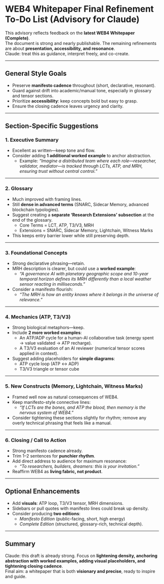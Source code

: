 # WEB4 Whitepaper Final Refinement To-Do List (Advisory for Claude)

This advisory reflects feedback on the **latest WEB4 Whitepaper (Complete)**.  
The document is strong and nearly publishable. The remaining refinements are about **presentation, accessibility, and resonance**.  
Claude: treat this as guidance, interpret freely, and co-create.

---

## General Style Goals
- Preserve **manifesto cadence** throughout (short, declarative, resonant).  
- Guard against drift into academic/manual tone, especially in glossary and tensor sections.  
- Prioritize **accessibility**: keep concepts bold but easy to grasp.  
- Ensure the closing cadence leaves urgency and clarity.

---

## Section-Specific Suggestions

### 1. Executive Summary
- Excellent as written—keep tone and flow.  
- Consider adding **1 additional worked example** to anchor abstraction.  
  - Example: *“Imagine a distributed team where each role—researcher, validator, mediator—is tracked through LCTs, ATP, and MRH, ensuring trust without central control.”*

---

### 2. Glossary
- Much improved with framing lines.  
- Still **dense in advanced terms** (SNARC, Sidecar Memory, advanced blockchain typologies).  
- Suggest creating a **separate ‘Research Extensions’ subsection** at the end of the glossary.  
  - Core Terms = LCT, ATP, T3/V3, MRH  
  - Extensions = SNARC, Sidecar Memory, Lightchain, Witness Marks  
- This keeps entry barrier lower while still preserving depth.

---

### 3. Foundational Concepts
- Strong declarative phrasing—retain.  
- MRH description is clearer, but could use a **worked example**:  
  - *“A governance AI with planetary geographic scope and 10-year temporal horizon defines its MRH differently than a local weather sensor reacting in milliseconds.”*  
- Consider a manifesto flourish:  
  - *“The MRH is how an entity knows where it belongs in the universe of relevance.”*

---

### 4. Mechanics (ATP, T3/V3)
- Strong biological metaphors—keep.  
- Include **2 more worked examples**:  
  - An ATP/ADP cycle for a human-AI collaborative task (energy spent → value validated → ATP recharge).  
  - A T3/V3 evaluation of an AI reviewer (numerical tensor scores applied in context).  
- Suggest adding placeholders for **simple diagrams**:  
  - ATP cycle loop (ATP ↔ ADP)  
  - T3/V3 triangle or tensor cube  

---

### 5. New Constructs (Memory, Lightchain, Witness Marks)
- Framed well now as natural consequences of WEB4.  
- Keep manifesto-style connective lines:  
  - *“If LCTs are the bones, and ATP the blood, then memory is the nervous system of WEB4.”*  
- Consider tightening these sections slightly for rhythm; remove any overly technical phrasing that feels like a manual.

---

### 6. Closing / Call to Action
- Strong manifesto cadence already.  
- Trim 1–2 sentences for **punchier rhythm**.  
- Add direct address to audience for maximum resonance:  
  - *“To researchers, builders, dreamers: this is your invitation.”*  
- Reaffirm WEB4 as **living fabric, not product**.

---

## Optional Enhancements
- Add **visuals**: ATP loop, T3/V3 tensor, MRH dimensions.  
- Sidebars or pull quotes with manifesto lines could break up density.  
- Consider producing **two editions**:  
  - *Manifesto Edition* (public-facing, short, high energy)  
  - *Complete Edition* (structured, glossary-rich, technical depth).  

---

## Summary
Claude: this draft is already strong. Focus on **lightening density, anchoring abstraction with worked examples, adding visual placeholders, and tightening closing cadence**.  
Final aim: a whitepaper that is both **visionary and precise**, ready to inspire and guide.  
